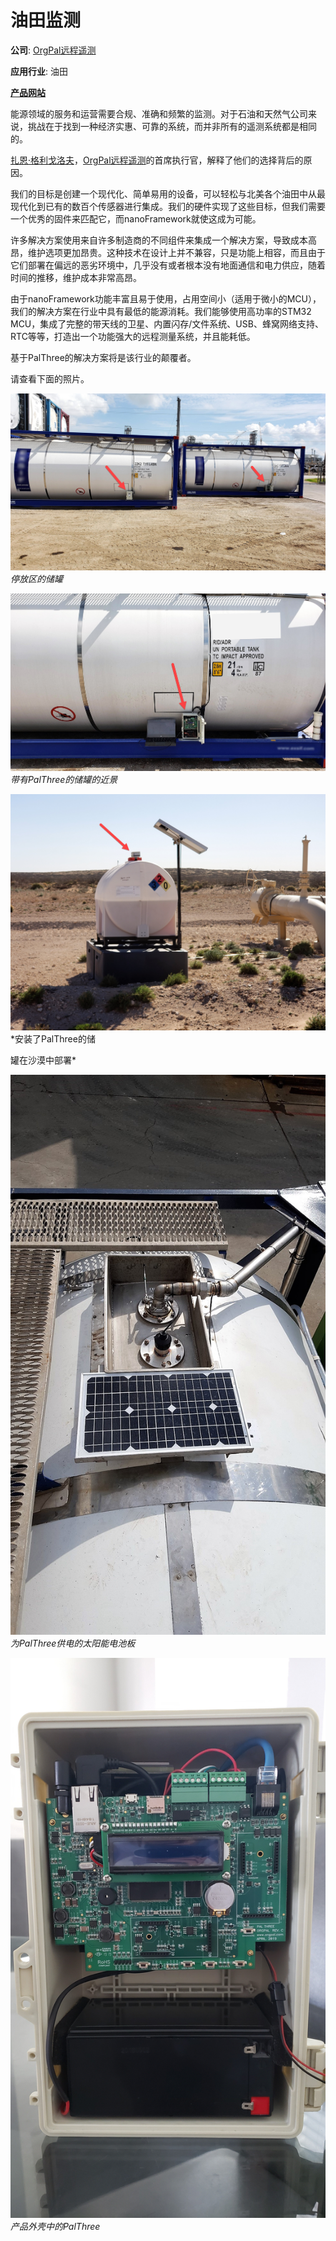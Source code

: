 # 油田监测

**公司**: [OrgPal远程遥测](https://www.orgpal.com/)

**应用行业**: 油田

**[产品网站](https://www.orgpal.com/solutions-tank-level-monitoring)**

能源领域的服务和运营需要合规、准确和频繁的监测。对于石油和天然气公司来说，挑战在于找到一种经济实惠、可靠的系统，而并非所有的遥测系统都是相同的。

[扎恩·格利戈洛夫](https://www.linkedin.com/in/zan-gligorov-bb03a752)，[OrgPal远程遥测](https://www.orgpal.com/)的首席执行官，解释了他们的选择背后的原因。

我们的目标是创建一个现代化、简单易用的设备，可以轻松与北美各个油田中从最现代化到已有的数百个传感器进行集成。我们的硬件实现了这些目标，但我们需要一个优秀的固件来匹配它，而nanoFramework就使这成为可能。

许多解决方案使用来自许多制造商的不同组件来集成一个解决方案，导致成本高昂，维护选项更加昂贵。这种技术在设计上并不兼容，只是功能上相容，而且由于它们部署在偏远的恶劣环境中，几乎没有或者根本没有地面通信和电力供应，随着时间的推移，维护成本非常高昂。

由于nanoFramework功能丰富且易于使用，占用空间小（适用于微小的MCU），我们的解决方案在行业中具有最低的能源消耗。我们能够使用高功率的STM32 MCU，集成了完整的带天线的卫星、内置闪存/文件系统、USB、蜂窝网络支持、RTC等等，打造出一个功能强大的远程测量系统，并且能耗低。

基于PalThree的解决方案将是该行业的颠覆者。

请查看下面的照片。

![停放区的储罐](../../images/case-studies/oil-field-monitoring/oil-tank-palthree-00.jpg)
*停放区的储罐*

![带有PalThree的储罐的近景](../../images/case-studies/oil-field-monitoring/oil-tank-palthree-01.jpg)
*带有PalThree的储罐的近景*

![安装了PalThree的储罐在沙漠中部署](../../images/case-studies/oil-field-monitoring/oil-tank-palthree-02.jpg)
*安装了PalThree的储

罐在沙漠中部署*

![为PalThree供电的太阳能电池板](../../images/case-studies/oil-field-monitoring/oil-tank-palthree-03.jpg)
*为PalThree供电的太阳能电池板*

![产品外壳中的PalThree](../../images/case-studies/oil-field-monitoring/palthree-close-up.jpg)
*产品外壳中的PalThree*